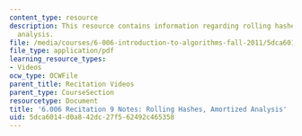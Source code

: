 ```yaml
---
content_type: resource
description: This resource contains information regarding rolling hashes, amortized
  analysis.
file: /media/courses/6-006-introduction-to-algorithms-fall-2011/5dca6014d0a842dc27f562492c465358_MIT6_006F11_rec09.pdf
file_type: application/pdf
learning_resource_types:
- Videos
ocw_type: OCWFile
parent_title: Recitation Videos
parent_type: CourseSection
resourcetype: Document
title: '6.006 Recitation 9 Notes: Rolling Hashes, Amortized Analysis'
uid: 5dca6014-d0a8-42dc-27f5-62492c465358
---
```

